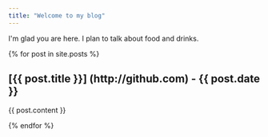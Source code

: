 ```yaml
---
title: "Welcome to my blog"
---
```


I'm glad you are here. I plan to talk about food and drinks.

{% for post in site.posts %}
  <h2>[{{ post.title }}] (http://github.com) - {{ post.date }}</h2>
  <p>{{ post.content }}</p>
{% endfor %}
